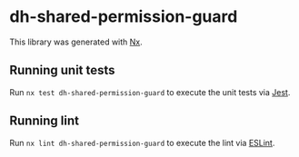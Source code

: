 # dh-shared-permission-guard

This library was generated with [Nx](https://nx.dev).

## Running unit tests

Run `nx test dh-shared-permission-guard` to execute the unit tests via [Jest](https://jestjs.io).

## Running lint

Run `nx lint dh-shared-permission-guard` to execute the lint via [ESLint](https://eslint.org/).
